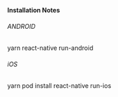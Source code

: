 **Installation Notes**

###### ANDROID

yarn 
react-native run-android


###### iOS
yarn 
pod install
react-native run-ios
